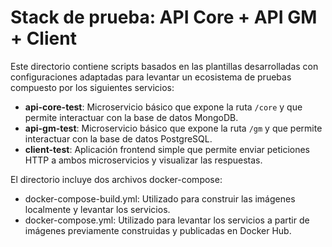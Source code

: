 # Stack de prueba: API Core + API GM + Client

Este directorio contiene scripts basados en las plantillas desarrolladas con configuraciones adaptadas para levantar un ecosistema de pruebas compuesto por los siguientes servicios:

- **api-core-test**: Microservicio básico que expone la ruta `/core` y que permite interactuar con la base de datos MongoDB.
- **api-gm-test**: Microservicio básico que expone la ruta `/gm` y que permite interactuar con la base de datos PostgreSQL.
- **client-test**: Aplicación frontend simple que permite enviar peticiones HTTP a ambos microservicios y visualizar las respuestas.

El directorio incluye dos archivos docker-compose:
- docker-compose-build.yml: Utilizado para construir las imágenes localmente y levantar los servicios.
- docker-compose.yml: Utilizado para levantar los servicios a partir de imágenes previamente construidas y publicadas en Docker Hub.
